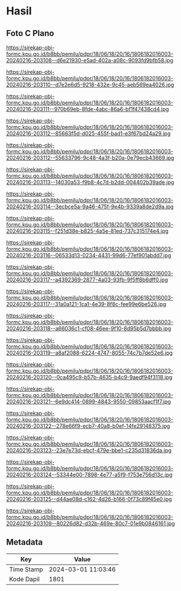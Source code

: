 # Hasil

## Foto C Plano

https://sirekap-obj-formc.kpu.go.id/b8bb/pemilu/pdpr/18/06/18/20/16/1806182016003-20240216-203108--d6e21930-e5ad-402a-a08c-9093fd9bfb58.jpg

https://sirekap-obj-formc.kpu.go.id/b8bb/pemilu/pdpr/18/06/18/20/16/1806182016003-20240216-203110--d7e2e6d5-9218-432e-9c45-aeb569ea4026.jpg

https://sirekap-obj-formc.kpu.go.id/b8bb/pemilu/pdpr/18/06/18/20/16/1806182016003-20240216-203111--970b69eb-8fde-4abc-86a6-bf1f47438cd4.jpg

https://sirekap-obj-formc.kpu.go.id/b8bb/pemilu/pdpr/18/06/18/20/16/1806182016003-20240216-203112--85663f5d-d025-455f-bad1-e3f67bd24a29.jpg

https://sirekap-obj-formc.kpu.go.id/b8bb/pemilu/pdpr/18/06/18/20/16/1806182016003-20240216-203112--55633796-9c48-4a3f-b20a-0e79ecb43669.jpg

https://sirekap-obj-formc.kpu.go.id/b8bb/pemilu/pdpr/18/06/18/20/16/1806182016003-20240216-203113--14030a53-f9b8-4c7d-b2dd-004402b39ade.jpg

https://sirekap-obj-formc.kpu.go.id/b8bb/pemilu/pdpr/18/06/18/20/16/1806182016003-20240216-203114--3ecbce5a-9a46-475f-9e4b-9339a8de2d9a.jpg

https://sirekap-obj-formc.kpu.go.id/b8bb/pemilu/pdpr/18/06/18/20/16/1806182016003-20240216-203115--f251d38e-b825-4a5e-81ed-737c315174e4.jpg

https://sirekap-obj-formc.kpu.go.id/b8bb/pemilu/pdpr/18/06/18/20/16/1806182016003-20240216-203116--06533d13-0234-4431-99d6-77ef901abdd7.jpg

https://sirekap-obj-formc.kpu.go.id/b8bb/pemilu/pdpr/18/06/18/20/16/1806182016003-20240216-203117--a4392369-2877-4a03-93fb-9f5ff8b6dff0.jpg

https://sirekap-obj-formc.kpu.go.id/b8bb/pemilu/pdpr/18/06/18/20/16/1806182016003-20240216-203117--31a0a121-1ca1-4e39-8f8c-fee99e6be526.jpg

https://sirekap-obj-formc.kpu.go.id/b8bb/pemilu/pdpr/18/06/18/20/16/1806182016003-20240216-203118--a66036c1-cf08-46ee-9f10-8d95b5d7bbbb.jpg

https://sirekap-obj-formc.kpu.go.id/b8bb/pemilu/pdpr/18/06/18/20/16/1806182016003-20240216-203119--a8af2088-6224-4747-8055-74c7b7de52e6.jpg

https://sirekap-obj-formc.kpu.go.id/b8bb/pemilu/pdpr/18/06/18/20/16/1806182016003-20240216-203120--0ca495c9-b57b-4635-b4c9-9aedf94f3118.jpg

https://sirekap-obj-formc.kpu.go.id/b8bb/pemilu/pdpr/18/06/18/20/16/1806182016003-20240216-203121--6e9dc414-0899-4843-9550-09853aacf1f7.jpg

https://sirekap-obj-formc.kpu.go.id/b8bb/pemilu/pdpr/18/06/18/20/16/1806182016003-20240216-203122--278e66f9-ecb7-40a8-b0ef-14fe29148375.jpg

https://sirekap-obj-formc.kpu.go.id/b8bb/pemilu/pdpr/18/06/18/20/16/1806182016003-20240216-203123--23e7e73d-ebcf-479e-bbe1-c235d31836da.jpg

https://sirekap-obj-formc.kpu.go.id/b8bb/pemilu/pdpr/18/06/18/20/16/1806182016003-20240216-203124--53344e00-7898-4e77-a5f9-f753e756d13c.jpg

https://sirekap-obj-formc.kpu.go.id/b8bb/pemilu/pdpr/18/06/18/20/16/1806182016003-20240216-203125--d44ae08d-c162-4d26-b166-0f73c89f45e0.jpg

https://sirekap-obj-formc.kpu.go.id/b8bb/pemilu/pdpr/18/06/18/20/16/1806182016003-20240216-203109--80226d82-d32b-469e-80c7-01e9b0846161.jpg


## Metadata

| Key        | Value               |
| ---------- | ------------------- |
| Time Stamp | 2024-03-01 11:03:46 |
| Kode Dapil | 1801                |



